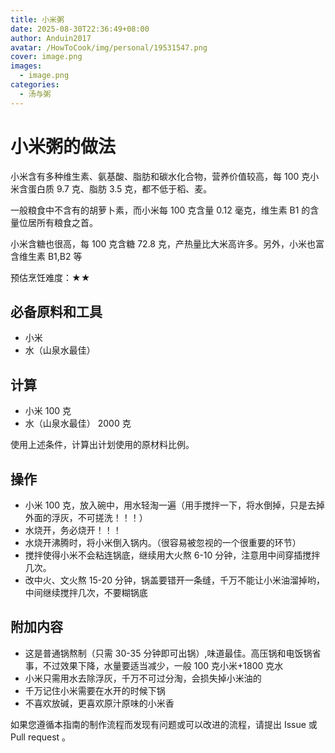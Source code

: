 ```yaml
---
title: 小米粥
date: 2025-08-30T22:36:49+08:00
author: Anduin2017
avatar: /HowToCook/img/personal/19531547.png
cover: image.png
images:
  - image.png
categories:
  - 汤与粥
---
```


# 小米粥的做法

小米含有多种维生素、氨基酸、脂肪和碳水化合物，营养价值较高，每 100 克小米含蛋白质 9.7 克、脂肪 3.5 克，都不低于稻、麦。

一般粮食中不含有的胡萝卜素，而小米每 100 克含量 0.12 毫克，维生素 B1 的含量位居所有粮食之首。

小米含糖也很高，每 100 克含糖 72.8 克，产热量比大米高许多。另外，小米也富含维生素 B1,B2 等

预估烹饪难度：★★

## 必备原料和工具

- 小米
- 水（山泉水最佳）

## 计算

- 小米 100 克
- 水（山泉水最佳） 2000 克

使用上述条件，计算出计划使用的原材料比例。

## 操作

* 小米 100 克，放入碗中，用水轻淘一遍（用手搅拌一下，将水倒掉，只是去掉外面的浮灰，不可搓洗！！！）
* 水烧开，务必烧开！！！
* 水烧开沸腾时，将小米倒入锅内。（很容易被忽视的一个很重要的环节）
* 搅拌使得小米不会粘连锅底，继续用大火熬 6-10 分钟，注意用中间穿插搅拌几次。
* 改中火、文火熬 15-20 分钟，锅盖要错开一条缝，千万不能让小米油溜掉哟，中间继续搅拌几次，不要糊锅底

## 附加内容

* 这是普通锅熬制（只需 30-35 分钟即可出锅）,味道最佳。高压锅和电饭锅省事，不过效果下降，水量要适当减少，一般 100 克小米+1800 克水
* 小米只需用水去除浮灰，千万不可过分淘，会损失掉小米油的
* 千万记住小米需要在水开的时候下锅
* 不喜欢放碱，更喜欢原汁原味的小米香

如果您遵循本指南的制作流程而发现有问题或可以改进的流程，请提出 Issue 或 Pull request 。
